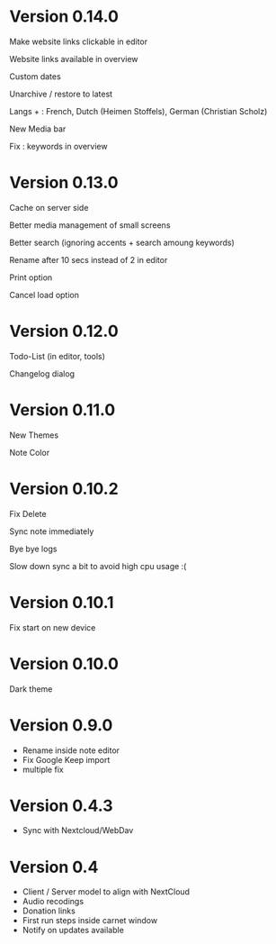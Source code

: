 # Version 0.14.0

Make website links clickable in editor

Website links available in overview

Custom dates

Unarchive / restore to latest

Langs + : French, Dutch (Heimen Stoffels), German (Christian Scholz)

New Media bar

Fix : keywords in overview

# Version 0.13.0

Cache on server side

Better media management of small screens

Better search (ignoring accents + search amoung keywords)

Rename after 10 secs instead of 2 in editor

Print option 

Cancel load option


# Version 0.12.0

Todo-List (in editor, tools)

Changelog dialog

# Version 0.11.0

New Themes

Note Color

# Version 0.10.2

Fix Delete

Sync note immediately

Bye bye logs

Slow down sync a bit to avoid high cpu usage :(

# Version 0.10.1

Fix start on new device

# Version 0.10.0

Dark theme

# Version 0.9.0

- Rename inside note editor
- Fix Google Keep import
- multiple fix

# Version 0.4.3

- Sync with Nextcloud/WebDav

# Version 0.4

- Client / Server model to align with NextCloud
- Audio recodings
- Donation links
- First run steps inside carnet window
- Notify on updates available